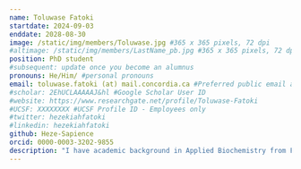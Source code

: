 ```yaml
---
name: Toluwase Fatoki
startdate: 2024-09-03 
enddate: 2028-08-30 
image: /static/img/members/Toluwase.jpg #365 x 365 pixels, 72 dpi 
#altimage: /static/img/members/LastName_pb.jpg #365 x 365 pixels, 72 dpi 
position: PhD student 
#subsequent: update once you become an alumnus 
pronouns: He/Him/ #personal pronouns 
email: toluwase.fatoki (at) mail.concordia.ca #Preferred public email address 
#scholar: 2EhUCLAAAAAJ&hl #Google Scholar User ID 
#website: https://www.researchgate.net/profile/Toluwase-Fatoki
#UCSF: XXXXXXXX #UCSF Profile ID - Employees only 
#twitter: hezekiahfatoki 
#linkedin: hezekiahfatoki 
github: Heze-Sapience 
orcid: 0000-0003-3202-9855
description: "I have academic background in Applied Biochemistry from Federal University of Technology Akure Nigeria, with teaching experience at Federal University Oye-Ekiti Nigeria, and my research experience in applied bioinformatics and biochemistry has produced about 30 articles in Scopus-index journals. My current research is at the intersection of computational physics and Biochemistry, where I am investigating a novel antimicrobial peptide."
---
```

